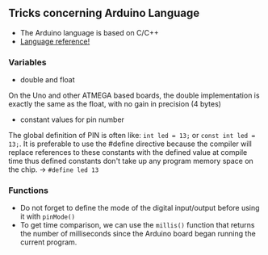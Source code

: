 Tricks concerning Arduino Language
---------

- The Arduino language is based on C/C++
- [Language reference!](https://www.arduino.cc/en/Reference/HomePage)


### Variables #
- double and float

On the Uno and other ATMEGA based boards, the double implementation is exactly the same as the float, with no gain in precision (4 bytes)
- constant values for pin number

The global definition of PIN is often like: `int led = 13;` or `const int led = 13;`. It is preferable to use the #define directive because the compiler will replace references to these constants with the defined value at compile time thus defined constants don't take up any program memory space on the chip. -> `#define led 13`


### Functions #
- Do not forget to define the mode of the digital input/output before using it with `pinMode()`
- To get time comparison, we can use the `millis()` function that returns the number of milliseconds since the Arduino board began running the current program.

